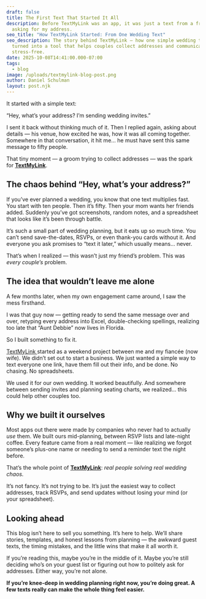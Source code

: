 ```yaml
---
draft: false
title: The First Text That Started It All
description: Before TextMyLink was an app, it was just a text from a friend
  asking for my address.
seo_title: "How TextMyLink Started: From One Wedding Text"
seo_description: The story behind TextMyLink — how one simple wedding text
  turned into a tool that helps couples collect addresses and communicate
  stress-free.
date: 2025-10-08T14:41:00.000-07:00
tags:
  - blog
image: /uploads/textmylink-blog-post.png
author: Daniel Schulman
layout: post.njk
---
```

It started with a simple text: 

“Hey, what’s your address? I’m sending wedding invites.”

I sent it back without thinking much of it. Then I replied again, asking about details — his venue, how excited he was, how it was all coming together. Somewhere in that conversation, it hit me… he must have sent this same message to fifty people.

That tiny moment — a groom trying to collect addresses — was the spark for **[TextMyLink](https://textmylink.com/)**.

## The chaos behind “Hey, what’s your address?”

If you’ve ever planned a wedding, you know that one text multiplies fast. You start with ten people. Then it’s fifty. Then your mom wants her friends added. Suddenly you’ve got screenshots, random notes, and a spreadsheet that looks like it’s been through battle.

It’s such a small part of wedding planning, but it eats up so much time. You can’t send save-the-dates, RSVPs, or even thank-you cards without it. And everyone you ask promises to “text it later,” which usually means… never.

That’s when I realized — this wasn’t just my friend’s problem. This was *every couple’s* problem.

## The idea that wouldn’t leave me alone

A few months later, when my own engagement came around, I saw the mess firsthand.

I was that guy now — getting ready to send the same message over and over, retyping every address into Excel, double-checking spellings, realizing too late that “Aunt Debbie” now lives in Florida.

So I built something to fix it.

[TextMyLink ](https://textmylink.com/)started as a weekend project between me and my fiancée (now wife). We didn’t set out to start a business. We just wanted a simple way to text everyone one link, have them fill out their info, and be done. No chasing. No spreadsheets.

We used it for our own wedding. It worked beautifully. And somewhere between sending invites and planning seating charts, we realized… this could help other couples too.

## Why we built it ourselves

Most apps out there were made by companies who never had to actually *use* them. We built ours mid-planning, between RSVP lists and late-night coffee. Every feature came from a real moment — like realizing we forgot someone’s plus-one name or needing to send a reminder text the night before.

That’s the whole point of **[TextMyLink](https://textmylink.com/)**: *real people solving real wedding chaos.*

It’s not fancy. It’s not trying to be. It’s just the easiest way to collect addresses, track RSVPs, and send updates without losing your mind (or your spreadsheet).

## Looking ahead

This blog isn’t here to sell you something. It’s here to help. We’ll share stories, templates, and honest lessons from planning — the awkward guest texts, the timing mistakes, and the little wins that make it all worth it.

If you’re reading this, maybe you’re in the middle of it. Maybe you’re still deciding who’s on your guest list or figuring out how to politely ask for addresses. Either way, you’re not alone.

**If you’re knee-deep in wedding planning right now, you’re doing great. A few texts really can make the whole thing feel easier.**
